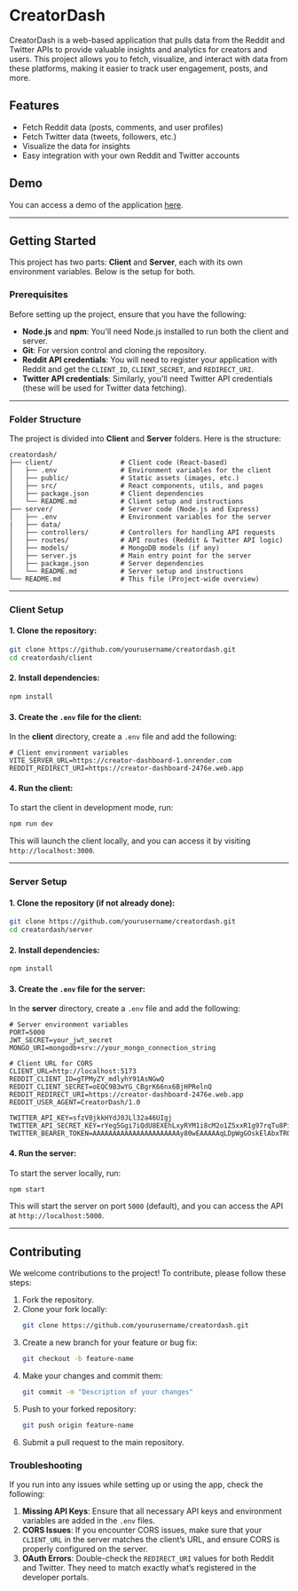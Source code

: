 # CreatorDash

CreatorDash is a web-based application that pulls data from the Reddit and Twitter APIs to provide valuable insights and analytics for creators and users. This project allows you to fetch, visualize, and interact with data from these platforms, making it easier to track user engagement, posts, and more.

## Features
- Fetch Reddit data (posts, comments, and user profiles)
- Fetch Twitter data (tweets, followers, etc.)
- Visualize the data for insights
- Easy integration with your own Reddit and Twitter accounts

## Demo
You can access a demo of the application [here](https://creator-dashboard-2476e.web.app).

---

## Getting Started

This project has two parts: **Client** and **Server**, each with its own environment variables. Below is the setup for both.

### Prerequisites

Before setting up the project, ensure that you have the following:

- **Node.js** and **npm**: You'll need Node.js installed to run both the client and server.
- **Git**: For version control and cloning the repository.
- **Reddit API credentials**: You will need to register your application with Reddit and get the `CLIENT_ID`, `CLIENT_SECRET`, and `REDIRECT_URI`.
- **Twitter API credentials**: Similarly, you'll need Twitter API credentials (these will be used for Twitter data fetching).

---

### Folder Structure

The project is divided into **Client** and **Server** folders. Here is the structure:

```
creatordash/
├── client/                 # Client code (React-based)
│   ├── .env                # Environment variables for the client
│   ├── public/             # Static assets (images, etc.)
│   ├── src/                # React components, utils, and pages
│   ├── package.json        # Client dependencies
│   └── README.md           # Client setup and instructions
├── server/                 # Server code (Node.js and Express)
│   ├── .env                # Environment variables for the server
|   ├── data/
│   ├── controllers/        # Controllers for handling API requests
│   ├── routes/             # API routes (Reddit & Twitter API logic)
│   ├── models/             # MongoDB models (if any)
│   ├── server.js           # Main entry point for the server
│   ├── package.json        # Server dependencies
│   └── README.md           # Server setup and instructions
└── README.md               # This file (Project-wide overview)
```

---

### Client Setup

#### 1. Clone the repository:
```bash
git clone https://github.com/yourusername/creatordash.git
cd creatordash/client
```

#### 2. Install dependencies:
```bash
npm install
```

#### 3. Create the `.env` file for the client:
In the **client** directory, create a `.env` file and add the following:

```env
# Client environment variables
VITE_SERVER_URL=https://creator-dashboard-1.onrender.com
REDDIT_REDIRECT_URI=https://creator-dashboard-2476e.web.app
```

#### 4. Run the client:
To start the client in development mode, run:

```bash
npm run dev
```

This will launch the client locally, and you can access it by visiting `http://localhost:3000`.

---

### Server Setup

#### 1. Clone the repository (if not already done):
```bash
git clone https://github.com/yourusername/creatordash.git
cd creatordash/server
```

#### 2. Install dependencies:
```bash
npm install
```

#### 3. Create the `.env` file for the server:
In the **server** directory, create a `.env` file and add the following:

```env
# Server environment variables
PORT=5000
JWT_SECRET=your_jwt_secret
MONGO_URI=mongodb+srv://your_mongo_connection_string

# Client URL for CORS
CLIENT_URL=http://localhost:5173
REDDIT_CLIENT_ID=gTPMyZY_mdlyhY91AsNGwQ
REDDIT_CLIENT_SECRET=oEQC9B3wYG_CBgrK66nx6BjHPRelnQ
REDDIT_REDIRECT_URI=https://creator-dashboard-2476e.web.app
REDDIT_USER_AGENT=CreatorDash/1.0

TWITTER_API_KEY=sfzV0jkkHYdJ0JLl32a46UIgj
TWITTER_API_SECRET_KEY=rYeg5Ggi7iQdU8EXEhLxyRYM1i8cM2o1Z5xxR1g97rqTu8PifE
TWITTER_BEARER_TOKEN=AAAAAAAAAAAAAAAAAAAAAAy80wEAAAAAqLDpWgGOskElAbxTRQRiJ5H%2FymM%3D0RYfd3wsyc4geTGXWpaZeY1JtJgdmm0YstClCUxgaedRQeAjvE
```

#### 4. Run the server:
To start the server locally, run:

```bash
npm start
```

This will start the server on port `5000` (default), and you can access the API at `http://localhost:5000`.

---

## Contributing

We welcome contributions to the project! To contribute, please follow these steps:

1. Fork the repository.
2. Clone your fork locally:
    ```bash
    git clone https://github.com/yourusername/creatordash.git
    ```
3. Create a new branch for your feature or bug fix:
    ```bash
    git checkout -b feature-name
    ```
4. Make your changes and commit them:
    ```bash
    git commit -m "Description of your changes"
    ```
5. Push to your forked repository:
    ```bash
    git push origin feature-name
    ```
6. Submit a pull request to the main repository.



### Troubleshooting

If you run into any issues while setting up or using the app, check the following:

1. **Missing API Keys**: Ensure that all necessary API keys and environment variables are added in the `.env` files.
2. **CORS Issues**: If you encounter CORS issues, make sure that your `CLIENT_URL` in the server matches the client’s URL, and ensure CORS is properly configured on the server.
3. **OAuth Errors**: Double-check the `REDIRECT_URI` values for both Reddit and Twitter. They need to match exactly what’s registered in the developer portals.

